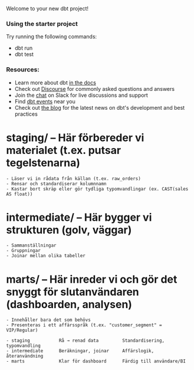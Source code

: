 Welcome to your new dbt project!

### Using the starter project

Try running the following commands:
- dbt run
- dbt test


### Resources:
- Learn more about dbt [in the docs](https://docs.getdbt.com/docs/introduction)
- Check out [Discourse](https://discourse.getdbt.com/) for commonly asked questions and answers
- Join the [chat](https://community.getdbt.com/) on Slack for live discussions and support
- Find [dbt events](https://events.getdbt.com) near you
- Check out [the blog](https://blog.getdbt.com/) for the latest news on dbt's development and best practices


# staging/ – Här förbereder vi materialet (t.ex. putsar tegelstenarna)
    - Läser vi in rådata från källan (t.ex. raw_orders)
    - Rensar och standardiserar kolumnnamn
    - Kastar bort skräp eller gör tydliga typomvandlingar (ex. CAST(sales AS float))

# intermediate/ – Här bygger vi strukturen (golv, väggar)
    - Sammanställningar
    - Gruppningar
    - Joinar mellan olika tabeller

# marts/ – Här inreder vi och gör det snyggt för slutanvändaren (dashboarden, analysen)
    - Innehåller bara det som behövs
    - Presenteras i ett affärsspråk (t.ex. "customer_segment" = VIP/Regular)

    - staging	        Rå → renad data	        Standardisering, typomvandling
    - intermediate	    Beräkningar, joinar	    Affärslogik, återanvändning
    - marts	            Klar för dashboard	    Färdig till användare/BI